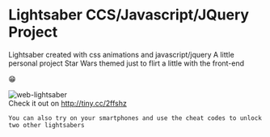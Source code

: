 # Lightsaber CCS/Javascript/JQuery Project
Lightsaber created with css animations and javascript/jquery
A little personal project Star Wars themed just to flirt a little with the front-end 

:grin:

![web-lightsaber](https://i.imgur.com/D70klxQ.png)
<br>Check it out on http://tiny.cc/2ffshz

``You can also try on your smartphones and use the cheat codes to unlock two other lightsabers``
